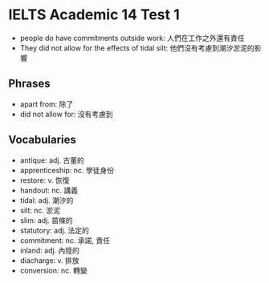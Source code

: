 # IELTS Academic 14 Test 1

- people do have commitments outside work: 人們在工作之外還有責任
- They did not allow for the effects of tidal silt: 他們沒有考慮到潮汐淤泥的影響

## Phrases

- apart from: 除了
- did not allow for: 沒有考慮到

## Vocabularies

- antique: adj. 古董的
- apprenticeship: nc. 學徒身份
- restore: v. 恢復
- handout: nc. 講義
- tidal: adj. 潮汐的
- silt: nc. 淤泥
- slim: adj. 苗條的
- statutory: adj. 法定的
- commitment: nc. 承諾, 責任
- inland: adj. 內陸的
- diacharge: v. 排放
- conversion: nc. 轉變 